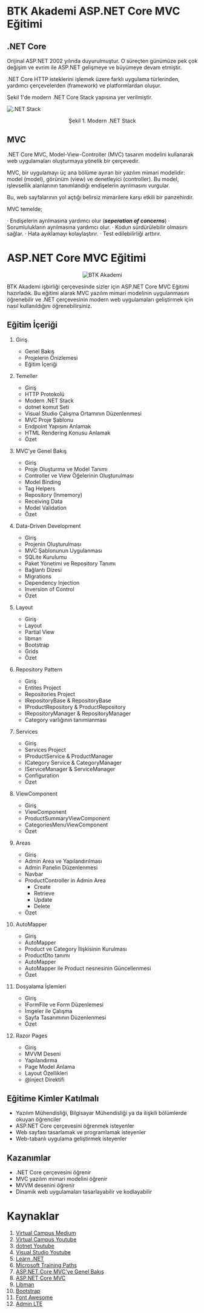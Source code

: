 # BTK Akademi ASP.NET Core MVC Eğitimi

## .NET Core

Orijinal ASP.NET 2002 yılında duyurulmuştur. O süreçten günümüze pek çok değişim ve evrim ile ASP.NET gelişmeye ve büyümeye devam etmiştir.

.NET Core HTTP isteklerini işlemek üzere farklı uygulama türlerinden, yardımcı çerçevelerden (framework) ve platformlardan oluşur.

Şekil 1'de modern .NET Core Stack yapısına yer verilmiştir.

![.NET Stack](https://miro.medium.com/v2/resize:fit:4800/format:webp/1*OuupQInFrqEPEyp5nP4ZsA.png)

<div align="center">
Şekil 1. Modern .NET Stack
</div>

## MVC

.NET Core MVC, Model-View-Controller (MVC) tasarım modelini kullanarak web uygulamaları oluşturmaya yönelik bir çerçevedir.

MVC, bir uygulamayı üç ana bölüme ayıran bir yazılım mimari modelidir: model (model), görünüm (view) ve denetleyici (controller). Bu model, işlevsellik alanlarının tanımlandığı endişelerin ayrılmasını vurgular.

Bu, web sayfalarının yol açtığı belirsiz mimarilere karşı etkili bir panzehirdir.

MVC temelde;

· Endişelerin ayrılmasına yardımcı olur (**_seperation of concerns_**)
· Sorumlulukların ayrılmasına yardımcı olur.
· Kodun sürdürülebilir olmasını sağlar.
· Hata ayıklamayı kolaylaştırır.
· Test edilebilirliği arttırır.

# ASP.NET Core MVC Eğitimi

<div align="center">

![BTK Akademi](https://assets-btkakademi-gov-tr.akamaized.net/api/service/v1/public/51/assets/logo.png?ts=1638523943546)

</div>

BTK Akademi işbirliği çerçevesinde sizler için ASP.NET Core MVC Eğitimi hazırladık. Bu eğitimi alarak MVC yazılım mimari modelinin uygulanmasını öğrenebilir ve .NET çerçevesinin modern web uygulamaları geliştirmek için nasıl kullanıldığını öğrenebilirsiniz.

## Eğitim İçeriği

1. Giriş
   - Genel Bakış
   - Projelerin Önizlemesi
   - Eğitim İçeriği

2. Temeller
   - Giriş
   - HTTP Protokolü
   - Modern .NET Stack
   - dotnet komut Seti
   - Visual Studio Çalışma Ortamının Düzenlenmesi
   - MVC Proje Şablonu
   - Endpoint Yapısını Anlamak
   - HTML Rendering Konusu Anlamak
   - Özet

3. MVC'ye Genel Bakış
   - Giriş
   - Proje Oluşturma ve Model Tanımı
   - Controller ve View Öğelerinin Oluşturulması 
   - Model Binding
   - Tag Helpers
   - Repository (Inmemory)
   - Receiving Data
   - Model Validation
   - Özet
   
5. Data-Driven Development 
   - Giriş
   - Projenin Oluşturulması
   - MVC Şablonunun Uygulanması
   - SQLite Kurulumu
   - Paket Yönetimi ve Repository Tanımı
   - Bağlantı Dizesi
   - Migrations
   - Dependency Injection
   - Inversion of Control
   - Özet

5. Layout
   - Giriş
   - Layout
   - Partial View
   - libman
   - Bootstrap
   - Grids
   - Özet

6. Repository Pattern
   - Giriş
   - Entites Project
   - Repositories Project
   - IRepositoryBase & RepositoryBase
   - IProductRepository & ProductRepository
   - IRepositoryManager & RepositoryManager
   - Category varlığının tanımlanması

7. Services
   - Giriş
   - Services Project
   - IProductService & ProductManager
   - ICategory Service & CategoryManager
   - IServiceManager & ServiceManager
   - Configuration
   - Özet 

8. ViewComponent
   - Giriş
   - ViewComponent
   - ProductSummaryViewComponent
   - CategoriesMenuViewComponent
   - Özet

9. Areas
   - Giriş
   - Admin Area ve Yapılandırılması
   - Admin Panelin Düzenlenmesi
   - Navbar 
   - ProductController in Admin Area
      - Create
      - Retrieve
      - Update
      - Delete
   - Özet

10. AutoMapper
      - Giriş
      - AutoMapper
      - Product ve Category İlişkisinin Kurulması
      - ProductDto tanımı
      - AutoMapper 
      - AutoMapper ile Product nesnesinin Güncellenmesi
      - Özet

11. Dosyalama İşlemleri 
      - Giriş 
      - IFormFile ve Form Düzenlemesi
      - İmgeler ile Çalışma
      - Sayfa Tasarımının Düzenlenmesi
      - Özet

12. Razor Pages
      - Giriş
      - MVVM Deseni
      - Yapılandırma
      - Page Model Anlama
      - Layout Özellikleri
      - @inject Direktifi


## Eğitime Kimler Katılmalı

- Yazılım Mühendisliği, Bilgisayar Mühendisliği ya da ilişkili bölümlerde okuyan öğrenciler
- ASP.NET Core çerçevesini öğrenmek isteyenler
- Web sayfası tasarlamak ve programlamak isteyenler
- Web-tabanlı uygulama geliştirmek isteyenler

## Kazanımlar

- .NET Core çerçevesini öğrenir
- MVC yazılım mimari modelini öğrenir
- MVVM desenini öğrenir
- Dinamik web uygulamaları tasarlayabilir ve kodlayabilir

# Kaynaklar

1. [Virtual Campus Medium](https://medium.com/@myvirtualcampus)
2. [Virtual Campus Youtube](youtube.com/@virtual.campus)
3. [dotnet Youtube](https://www.youtube.com/@dotnet)
4. [Visual Studio Youtube](https://www.youtube.com/@visualstudio)
5. [Learn .NET](https://dotnet.microsoft.com/en-us/learn)
6. [Microsoft Training Paths](https://learn.microsoft.com/en-us/training/browse/)
7. [ASP.NET Core MVC'ye Genel Bakış](https://learn.microsoft.com/tr-tr/aspnet/core/mvc/overview?view=aspnetcore-7.0)
8. [ASP.NET Core MVC](https://learn.microsoft.com/en-us/training/dotnet/?WT.mc_id=friends-0000-jamont)
9. [Libman](https://learn.microsoft.com/tr-tr/aspnet/core/client-side/libman/libman-cli?view=aspnetcore-7.0)
10. [Bootstrap](https://getbootstrap.com/)
11. [Font Awesome](https://fontawesome.com/)
12. [Admin LTE](https://adminlte.io/)
